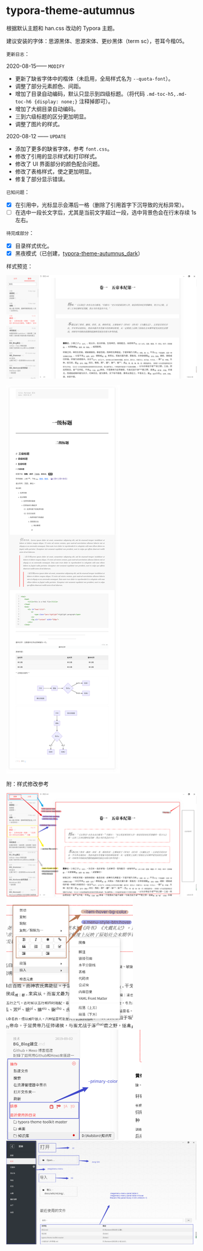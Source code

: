 # typora-theme-autumnus

根据默认主题和 han.css 改动的 Typora 主题。

建议安装的字体：思源黑体、思源宋体、更纱黑体（term sc），苍耳今楷05。

`更新日志`：

2020-08-15—— `MODIFY`  

+ 更新了缺省字体中的楷体（未启用，全局样式名为 `--quota-font`）。
+ 调整了部分元素颜色、间距。
+ 增加了目录自动编码，默认只显示到四级标题。（将代码 `.md-toc-h5,.md-toc-h6 {display: none;}` 注释掉即可）。
+ 增加了大纲目录自动编码。
+ 三到六级标题的区分更加明显。
+ 调整了图片的样式。

2020-08-12 —— `UPDATE`  

+ 添加了更多的缺省字体，参考 `font.css`。
+ 修改了引用的显示样式和打印样式。
+ 修改了 UI 界面部分的颜色配合问题。
+ 修改了表格样式，使之更加明显。
+ 修复了部分显示错误。

`已知问题`：

- [x] 在引用中，光标显示会滞后一格（删除了引用首字下沉导致的光标异常）。
- [ ] 在选中一段长文字后，尤其是当前文字超过一段，选中背景色会在行末存续 1s 左右。

`待完成部分`：

- [x] 目录样式优化。
- [x] 黑夜模式（已创建，[typora-theme-autumnus_dark](https://github.com/Soanguy/typora-theme-autumnus_dark)）

样式预览：

![](typora-theme-review/ui.png)

![](typora-theme-review/review.png)

附：样式修改参考

<img src="typora-theme-review/Snipaste_2020-08-12_14-26-49.png" style="zoom:60%;" />

<img src="typora-theme-review/Snipaste_2020-08-12_14-30-45.png" style="zoom:60%;" />

<img src="typora-theme-review/Snipaste_2020-08-12_14-32-56.png" style="zoom:60%;" />

<img src="typora-theme-review/Snipaste_2020-08-12_14-38-01.png" style="zoom:60%;" />